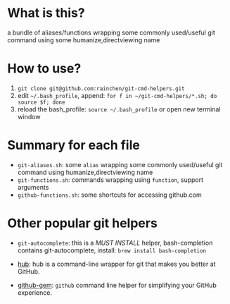 # What is this?
a bundle of aliases/functions wrapping some commonly used/useful git command using some humanize,directviewing name

# How to use?
1. `git clone git@github.com:rainchen/git-cmd-helpers.git`
2. edit `~/.bash_profile`, append:
    `for f in ~/git-cmd-helpers/*.sh; do source $f; done`
3. reload the bash_profile: `source ~/.bash_profile` or open new terminal window

# Summary for each file
* `git-aliases.sh`: some `alias` wrapping some commonly used/useful git command using humanize,directviewing name
* `git-functions.sh`: commands wrapping using `function`, support arguments
* `github-functions.sh`: some shortcuts for accessing github.com

# Other popular git helpers

* `git-autocomplete`: this is a *MUST INSTALL* helper, bash-completion contains git-autocomplete, install: `brew install bash-completion`

* [hub](https://hub.github.com/): hub is a command-line wrapper for git that makes you better at GitHub.

* [github-gem](https://github.com/defunkt/github-gem): `github` command line helper for simplifying your GitHub experience. 
